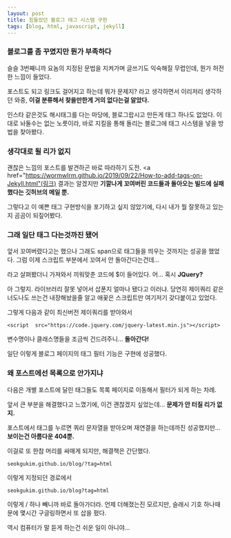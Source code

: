 ```yaml
---
layout: post
title: 힘들었던 블로그 태그 시스템 구현
tags: [blog, html, javascript, jekyll]
---
```

### 블로그를 좀 꾸몄지만 뭔가 부족하다

슬슬 3번째니까 요놈의 지정된 문법을 지켜가며 글쓰기도 익숙해질 무렵인데, 
뭔가 허전한 느낌이 들었다.

포스트도 되고 링크도 걸어지고 하는데 뭐가 문제지?
라고 생각하면서 이리저리 생각하던 와중, **이걸 분류해서 찾을만한게 거의 없다는걸 알았다.**

인스타 같은것도 해시태그를 다는 마당에, 블로그랍시고 만든게 태그 하나도 없었다.
이대로 놔둘수는 없는 노릇이라, 바로 지킬을 통해 돌리는 블로그에 태그 시스템을 넣을 방법을 찾아봤다.

### 생각대로 될 리가 없지

괜찮은 느낌의 포스트를 발견하곤 바로 따라하기 도전.
<a href="https://wormwlrm.github.io/2019/09/22/How-to-add-tags-on-Jekyll.html"(링크)</a>
결과는 알겠지만 **기깔나게 꼬여버린 코드들과 돌아오는 빌드에 실패했다는 깃허브의 메일 뿐.**

그렇다고 이 예쁜 태그 구현방식을 포기하고 싶지 않았기에, 다시 내가 뭘 잘못하고 있는지 곰곰이 되짚어봤다.

### 그래 일단 태그 다는것까진 됐어

앞서 꼬여버렸다고는 했으나 그래도 span으로 태그들을 띄우는 것까지는 성공을 했었다.
그럼 이제 스크립트 부분에서 꼬여서 안 돌아간다는건데...

라고 살펴봤더니 가져와서 끼워맞춘 코드에 $이 들어있다.
어... 혹시 **JQuery?**

아 그렇지. 라이브러리 잘못 넣어서 삽푼지 얼마나 됐다고 이러냐.
당연히 제이쿼리 같은 너도나도 쓰는건 내장해놨을줄 알고 애꿎은 스크립트만 여기저기 갖다붙이고 있었다.

그렇게 다음과 같이 최신버전 제이쿼리를 받아와서

```
<script  src="https://code.jquery.com/jquery-latest.min.js"></script>
```

변수명이나 클래스명들을 조금씩 건드려주니...
**돌아간다!**

일단 이렇게 블로그 페이지의 태그 필터 기능은 구현에 성공했다.

### 왜 포스트에선 목록으로 안가지냐

다음은 개별 포스트에 달린 태그들도 목록 페이지로 이동해서 필터가 되게 하는 차례.

앞서 큰 부분을 해결했다고 느꼈기에, 이건 괜찮겠지 싶었는데...
**문제가 안 터질 리가 없지.**

포스트에서 태그를 누르면 쿼리 문자열을 받아오며 재연결을 하는데까진 성공했지만...
**보이는건 아름다운 404뿐.**

이걸로 또 한참 머리를 싸매게 되지만, 해결책은 간단했다.

```
seokgukim.github.io/blog/?tag=html
```
이렇게 지정되던 경로에서

```
seokgukim.github.io/blog?tag=html
```

이렇게 / 하나 빼니까 바로 돌아가더라.
언제 더해졌는진 모르지만, 슬래시 기호 하나때문에 몇시간 구글링하면서 또 삽을 펐다.

역시 컴퓨터가 말 듣게 하는건 쉬운 일이 아니야...
